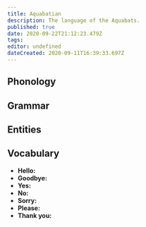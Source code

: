 ```yaml
---
title: Aquabatian
description: The language of the Aquabats.
published: true
date: 2020-09-22T21:12:23.479Z
tags: 
editor: undefined
dateCreated: 2020-09-11T16:39:33.697Z
---
```


## Phonology

## Grammar

## Entities

## Vocabulary

- **Hello:** 
- **Goodbye:** 
- **Yes:** 
- **No:** 
- **Sorry:** 
- **Please:** 
- **Thank you:** 